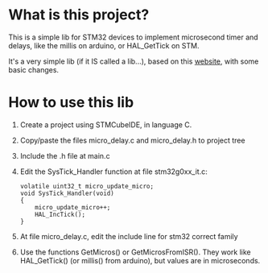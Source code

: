 # What is this project?

This is a simple lib for STM32 devices to implement microsecond timer and delays, like the millis on arduino, or HAL_GetTick on STM.

It's a very simple lib (if it IS called a lib...), based on this [website](https://copyprogramming.com/howto/stm32-create-a-microsecond-timer), with some basic changes.

# How to use this lib

1. Create a project using STMCubeIDE, in language C.
2. Copy/paste the files micro_delay.c and micro_delay.h to project tree
3. Include the .h file at main.c
4. Edit the SysTick_Handler function at file stm32g0xx_it.c:

       volatile uint32_t micro_update_micro;
       void SysTick_Handler(void)
       {
           micro_update_micro++;
           HAL_IncTick();
       }

5. At file micro_delay.c, edit the include line for stm32 correct family
6. Use the functions GetMicros() or GetMicrosFromISR(). They work like HAL_GetTick() (or millis() from arduino), but values are in microseconds.
